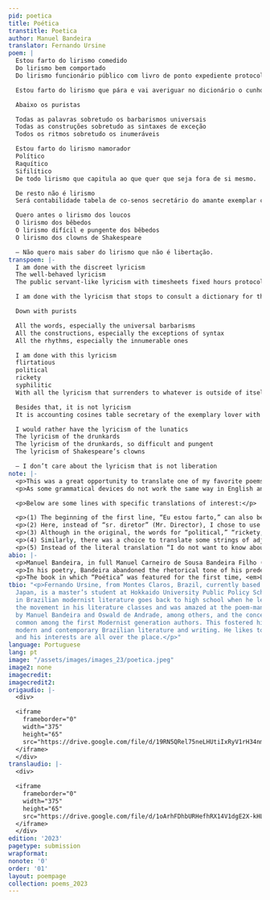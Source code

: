 ```yaml
---
pid: poetica
title: Poética
transtitle: Poetica
author: Manuel Bandeira
translator: Fernando Ursine
poem: |
  Estou farto do lirismo comedido
  Do lirismo bem comportado
  Do lirismo funcionário público com livro de ponto expediente protocolo e manifestações de apreço ao sr. diretor

  Estou farto do lirismo que pára e vai averiguar no dicionário o cunho vernáculo de um vocábulo

  Abaixo os puristas

  Todas as palavras sobretudo os barbarismos universais
  Todas as construções sobretudo as sintaxes de exceção
  Todos os ritmos sobretudo os inumeráveis

  Estou farto do lirismo namorador
  Político
  Raquítico
  Sifilítico
  De todo lirismo que capitula ao que quer que seja fora de si mesmo.

  De resto não é lirismo
  Será contabilidade tabela de co-senos secretário do amante exemplar com cem modelos de cartas e as diferentes maneiras de agradar às mulheres, etc.

  Quero antes o lirismo dos loucos
  O lirismo dos bêbedos
  O lirismo difícil e pungente dos bêbedos
  O lirismo dos clowns de Shakespeare

  — Não quero mais saber do lirismo que não é libertação.
transpoem: |-
  I am done with the discreet lyricism
  The well-behaved lyricism
  The public servant-like lyricism with timesheets fixed hours protocols and showing how much they appreciate the mr. big boss

  I am done with the lyricism that stops to consult a dictionary for the vernacular nature of a word

  Down with purists

  All the words, especially the universal barbarisms
  All the constructions, especially the exceptions of syntax
  All the rhythms, especially the innumerable ones

  I am done with this lyricism
  flirtatious
  political
  rickety
  syphilitic
  With all the lyricism that surrenders to whatever is outside of itself

  Besides that, it is not lyricism
  It is accounting cosines table secretary of the exemplary lover with a hundred letter templates and the different ways to please women, etc.

  I would rather have the lyricism of the lunatics
  The lyricism of the drunkards
  The lyricism of the drunkards, so difficult and pungent
  The lyricism of Shakespeare’s clowns

  – I don’t care about the lyricism that is not liberation
note: |-
  <p>This was a great opportunity to translate one of my favorite poems. “Poética,” with its very modernist manifesto-like tone, struck a chord with me the first time I read it. The poem speaks to a return to lyricism that, instead of being perceived as bureaucratic like its Parnassian predecessors, is modern, pungent, and critical. At the same time, it asks and allows for a series of innovations considered impossible in previous Brazilian literary movements. I hope to live up to Bandeira’s original and adequately convey the poem-as-a-joke, which is simultaneously political and comical.</p>
  <p>As some grammatical devices do not work the same way in English and Portuguese, there was a need for compromises like the ones in the notes above. Nevertheless, trying to find a way around it during the translation process was quite enjoyable.</p>

  <p>Below are some lines with specific translations of interest:</p>

  <p>(1) The beginning of the first line, “Eu estou farto,” can also be translated as “I am tired” and similar expressions, but I chose to use “I am done” to give the translation a more contemporary tone.</p>
  <p>(2) Here, instead of “sr. diretor” (Mr. Director), I chose to use “mr. big boss” to add to the general comic tone present in the poem.</p>
  <p>(3) Although in the original, the words for “political,” “rickety,” and “syphilitic” rhyme, there was no better alternative to translate into English than the current attempt. In addition, since in Portuguese adjectives usually come after the noun they modify, I had to adapt the rhythm for the fifth stanza, positioning “lyricism” after the last adjective.</p>
  <p>(4) Similarly, there was a choice to translate some strings of adjectives as they would be written in Portuguese to create the tone to close the poem in a manifesto-like nature.</p>
  <p>(5) Instead of the literal translation “I do not want to know about (…),” I preferred to use a more casual “I don’t care.”</p>
abio: |-
  <p>Manuel Bandeira, in full Manuel Carneiro de Sousa Bandeira Filho (b. April 19, 1886, in Recife, Brazil, and died Oct. 13, 1968, Rio de Janeiro) was one of the principal figures in the Brazilian literary movement known as modernismo. In addition to writing poetry, he was a translator, critic, anthologist, and literary historian.</p>
  <p>In his poetry, Bandeira abandoned the rhetorical tone of his predecessors and used colloquial Brazilian speech to treat prosaic themes and everyday events with directness and humor. His poems’ themes were simultaneously related to daily life and universal topics, often using a “poem-as-a-joke” approach to deal with forms and inspirations that the academic tradition of his time considered vulgar.</p>
  <p>The book in which “Poética” was featured for the first time, <em>Libertinagem</em> (1930), is regarded as one of the essential books in Brazilian poetry. In the book, Bandeira brings us poems that were not only remarkable to his career but also contributed significantly to modernisto literature and Brazilian poetry in general. Furthermore, the book crowns Bandeira’s transition to modernismo in its use of free verse, colloquial language, unconventional syntax, and themes based on Brazilian folklore.</p>
tbio: "<p>Fernando Ursine, from Montes Claros, Brazil, currently based in Sapporo,
  Japan, is a master’s student at Hokkaido University Public Policy School. His interest
  in Brazilian modernist literature goes back to high school when he learned about
  the movement in his literature classes and was amazed at the poem-manifestos written
  by Manuel Bandeira and Oswald de Andrade, among others, and the concept of “poem-as-a-joke,”
  common among the first Modernist generation authors. This fostered his passion for
  modern and contemporary Brazilian literature and writing. He likes to learn things,
  and his interests are all over the place.</p>"
language: Portuguese
lang: pt
image: "/assets/images/images_23/poetica.jpeg"
image2: none
imagecredit: 
imagecredit2: 
origaudio: |-
  <div>

  <iframe
    frameborder="0"
    width="375"
    height="65"
    src="https://drive.google.com/file/d/19RN5QRel75neLHUtiIxRyV1rH34nm4-p/preview">
  </iframe>
  </div>
translaudio: |-
  <div>

  <iframe
    frameborder="0"
    width="375"
    height="65"
    src="https://drive.google.com/file/d/1oArhFDhbURHefhRX14V1dgE2X-kHL7bo/preview">
  </iframe>
  </div>
edition: '2023'
pagetype: submission
wrapformat: 
nonote: '0'
order: '01'
layout: poempage
collection: poems_2023
---
```

